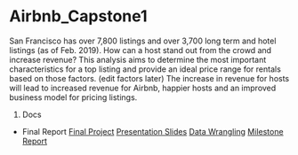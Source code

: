 # Airbnb_Capstone1
San Francisco has over 7,800 listings and over 3,700 long term and hotel listings (as of Feb. 2019). How can a host stand out from the crowd and increase revenue? This analysis aims to determine the most important characteristics for a top listing and provide an ideal price range for rentals based on those factors. (edit factors later) The increase in revenue for hosts will lead to increased revenue for Airbnb, happier hosts and an improved business model for pricing listings.

1. Docs 
- Final Report
[Final Project](https://github.com/jasmineregner/Airbnb_Capstone/blob/master/docs/Final%20Project.pdf)
[Presentation Slides](https://github.com/jasmineregner/Airbnb_Capstone/blob/master/docs/AIrbnb_Presentation_Slides.pdf)
[Data Wrangling](https://github.com/jasmineregner/Airbnb_Capstone/blob/master/docs/Data%20Wrangling.pdf)
[Milestone Report](https://github.com/jasmineregner/Airbnb_Capstone/blob/master/docs/Milestone%20Report.pdf)
